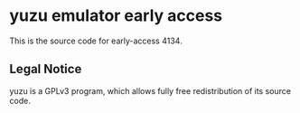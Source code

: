 yuzu emulator early access
=============

This is the source code for early-access 4134.

## Legal Notice

yuzu is a GPLv3 program, which allows fully free redistribution of its source code.
